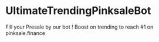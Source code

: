 # UltimateTrendingPinksaleBot
Fill your Presale by our bot !  Boost on trending to reach #1 on pinksale.finance

